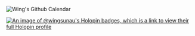 ![Wing's Github Calendar](https://github-3d-contribution-calendar.vercel.app/api?username=WingSunAu)

[![An image of @wingsunau's Holopin badges, which is a link to view their full Holopin profile](https://holopin.me/wingsunau)](https://holopin.io/@wingsunau)
